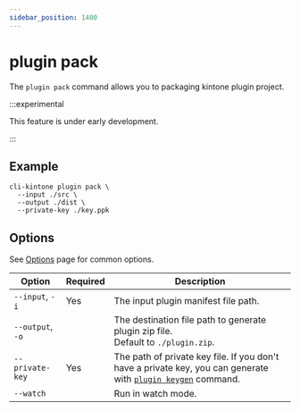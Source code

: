 ```yaml
---
sidebar_position: 1400
---
```


# plugin pack

The `plugin pack` command allows you to packaging kintone plugin project.

:::experimental

This feature is under early development.

:::

## Example

```shell
cli-kintone plugin pack \
  --input ./src \
  --output ./dist \
  --private-key ./key.ppk
```

## Options

See [Options](/guide/options) page for common options.

| Option            | Required | Description                                                                                                                       |
| ----------------- | -------- | --------------------------------------------------------------------------------------------------------------------------------- |
| `--input`, `-i`   | Yes      | The input plugin manifest file path.                                                                                              |
| `--output`, `-o`  |          | The destination file path to generate plugin zip file.<br/>Default to `./plugin.zip`.                                             |
| `--private-key` | Yes      | The path of private key file. If you don't have a private key, you can generate with [`plugin keygen`](./plugin-keygen.md) command. |
| `--watch`       |          | Run in watch mode.                                                                                                                |
